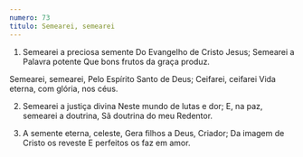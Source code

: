 ```yaml
---
numero: 73
titulo: Semearei, semearei
---
```

1. Semearei a preciosa semente
Do Evangelho de Cristo Jesus;
Semearei a Palavra potente
Que bons frutos da graça produz.

Semearei, semearei,
Pelo Espírito Santo de Deus;
Ceifarei, ceifarei
Vida eterna, com glória, nos céus.

2. Semearei a justiça divina
Neste mundo de lutas e dor;
E, na paz, semearei a doutrina,
Sã doutrina do meu Redentor.

3. A semente eterna, celeste,
Gera filhos a Deus, Criador;
Da imagem de Cristo os reveste
E perfeitos os faz em amor.
